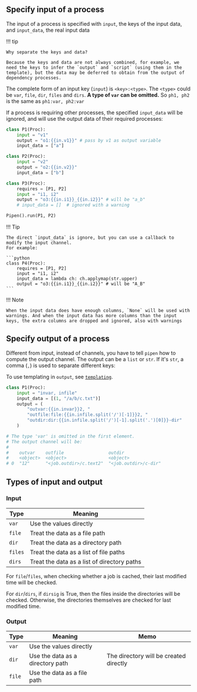 
## Specify input of a process

The input of a process is specified with `input`, the keys of the input data, and `input_data`, the real input data

!!! tip

    Why separate the keys and data?

    Because the keys and data are not always combined, for example, we need the keys to infer the `output` and `script` (using them in the template), but the data may be deferred to obtain from the output of dependency processes.


The complete form of an input key (`input`) is `<key>:<type>`. The `<type>` could be `var`, `file`, `dir`, `files` and `dirs`. **A type of `var` can be omitted.** So `ph1, ph2` is the same as `ph1:var, ph2:var`

If a process is requiring other processes, the specified `input_data` will be ignored, and will use the output data of their required processes:

```python
class P1(Proc):
    input = "v1"
    output = "o1:{{in.v1}}" # pass by v1 as output variable
    input_data = ["a"]

class P2(Proc):
    input = "v2"
    output = "o2:{{in.v2}}"
    input_data = ["b"]

class P3(Proc):
    requires = [P1, P2]
    input = "i1, i2"
    output = "o3:{{in.i1}}_{{in.i2}}" # will be "a_b"
    # input_data = []  # ignored with a warning

Pipen().run(P1, P2)
```

!!! Tip

    The direct `input_data` is ignore, but you can use a callback to modify the input channel.
    For example:

    ```python
    class P4(Proc):
        requires = [P1, P2]
        input = "i1, i2"
        input_data = lambda ch: ch.applymap(str.upper)
        output = "o3:{{in.i1}}_{{in.i2}}" # will be "A_B"
    ```

!!! Note

    When the input data does have enough columns, `None` will be used with warnings. And when the input data has more columns than the input keys, the extra columns are dropped and ignored, also with warnings

## Specify output of a process

Different from input, instead of channels, you have to tell `pipen` how to compute the output channel. The output can be a `list` or `str`. If it's `str`, a comma (`,`) is used to separate different keys:

To use templating in `output`, see [`templating`][1].

```python
class P1(Proc):
    input = "invar, infile"
    input_data = [(1, "/a/b/c.txt")]
    output = (
        "outvar:{{in.invar}}2, "
        "outfile:file:{{in.infile.split('/')[-1]}}2, "
        "outdir:dir:{{in.infile.split('/')[-1].split('.')[0]}}-dir"
    )

# The type 'var' is omitted in the first element.
# The output channel will be:
#
#    outvar    outfile                 outdir
#    <object>  <object>                <object>
# 0  "12"      "<job.outdir>/c.text2"  "<job.outdir>/c-dir"
```

## Types of input and output

### Input

|Type|Meaning|
|----|-------|
|`var`|Use the values directly|
|`file`|Treat the data as a file path|
|`dir`|Treat the data as a directory path|
|`files`|Treat the data as a list of file paths|
|`dirs`|Treat the data as a list of directory paths|

For `file`/`files`, when checking whether a job is cached, their last modified time will be checked.

For `dir`/`dirs`, if `dirsig` is True, then the files inside the directories will be checked. Otherwise, the directories themselves are checked for last modified time.


### Output

|Type|Meaning|Memo|
|----|-------|----|
|`var`|Use the values directly||
|`dir`|Use the data as a directory path|The directory will be created directly|
|`file`|Use the data as a file path||

[1]: ../templating
